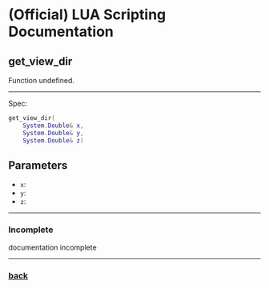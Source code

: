 
# (Official) LUA Scripting Documentation

## get_view_dir

Function undefined.

___

Spec:

```lua
get_view_dir(
	System.Double& x,
	System.Double& y,
	System.Double& z)
```

## Parameters

- `x`: 
- `y`: 
- `z`: 

___

### Incomplete

documentation incomplete

___

### [back](../getters)
